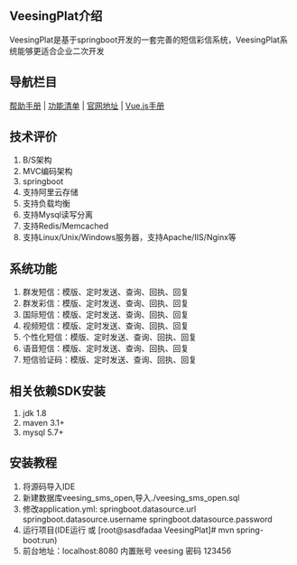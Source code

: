 ## VeesingPlat介绍
VeesingPlat是基于springboot开发的一套完善的短信彩信系统，VeesingPlat系统能够更适合企业二次开发


## 导航栏目
 [帮助手册](https://www.veesing.cn/)
 | [功能清单](https://www.veesing.cn/)
 | [官网地址](https://www.veesing.cn/)
 | [Vue.js手册](https://cn.vuejs.org/)


## 技术评价
1. B/S架构
2. MVC编码架构
3. springboot
4. 支持阿里云存储
5. 支持负载均衡
6. 支持Mysql读写分离
7. 支持Redis/Memcached
8. 支持Linux/Unix/Windows服务器，支持Apache/IIS/Nginx等


## 系统功能
1. 群发短信：模版、定时发送、查询、回执、回复
2. 群发彩信：模版、定时发送、查询、回执、回复
3. 国际短信：模版、定时发送、查询、回执、回复
4. 视频短信：模版、定时发送、查询、回执、回复
5. 个性化短信：模版、定时发送、查询、回执、回复
6. 语音短信：模版、定时发送、查询、回执、回复
7. 短信验证码：模版、定时发送、查询、回执、回复



## 相关依赖SDK安装
1. jdk  1.8
2. maven 3.1+
3. mysql 5.7+     


## 安装教程
1. 将源码导入IDE
2. 新建数据库veesing_sms_open,导入./veesing_sms_open.sql
3. 修改application.yml: springboot.datasource.url springboot.datasource.username springboot.datasource.password 
4. 运行项目(IDE运行 或 [root@sasdfadaa VeesingPlat]# mvn spring-boot:run)
5. 前台地址：localhost:8080 内置账号 veesing 密码 123456












